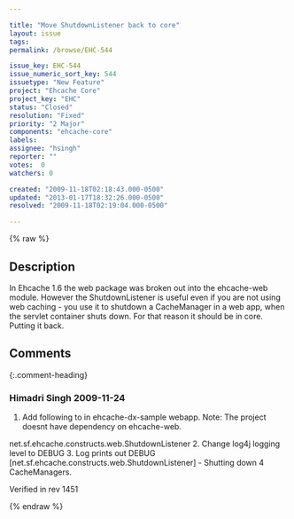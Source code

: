 ```yaml
---

title: "Move ShutdownListener back to core"
layout: issue
tags: 
permalink: /browse/EHC-544

issue_key: EHC-544
issue_numeric_sort_key: 544
issuetype: "New Feature"
project: "Ehcache Core"
project_key: "EHC"
status: "Closed"
resolution: "Fixed"
priority: "2 Major"
components: "ehcache-core"
labels: 
assignee: "hsingh"
reporter: ""
votes:  0
watchers: 0

created: "2009-11-18T02:18:43.000-0500"
updated: "2013-01-17T18:32:26.000-0500"
resolved: "2009-11-18T02:19:04.000-0500"

---
```




{% raw %}



## Description

<div markdown="1" class="description">

In Ehcache 1.6 the web package was broken out into the ehcache-web module. However the ShutdownListener is useful even if you are not using web caching - you use it to shutdown a CacheManager in a web app, when the servlet container shuts down. For that reason it should be in core. Putting it back.

</div>

## Comments


{:.comment-heading}
### **Himadri Singh** <span class="date">2009-11-24</span>

<div markdown="1" class="comment">

1. Add following to <web-app> in ehcache-dx-sample webapp. Note: The project doesnt have dependency on ehcache-web.
<listener>
      <listener-class>net.sf.ehcache.constructs.web.ShutdownListener</listener-class>
 </listener>
2. Change log4j logging level to DEBUG
3. Log prints out
DEBUG [net.sf.ehcache.constructs.web.ShutdownListener] - Shutting down 4 CacheManagers.
 
Verified in rev 1451


</div>



{% endraw %}

